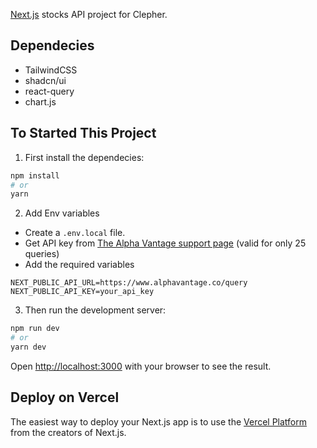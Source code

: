 [Next.js](https://nextjs.org/) stocks API project for Clepher.

## Dependecies
- TailwindCSS
- shadcn/ui
- react-query
- chart.js

## To Started This Project

1. First install the dependecies:

```bash
npm install
# or
yarn
```


2. Add Env variables

- Create a `.env.local` file.
- Get API key from [The Alpha Vantage support page](https://www.alphavantage.co/support/#api-key) (valid for only 25 queries)
- Add the required variables

```dotenv
NEXT_PUBLIC_API_URL=https://www.alphavantage.co/query
NEXT_PUBLIC_API_KEY=your_api_key
```


3. Then run the development server:

```bash
npm run dev
# or
yarn dev
```

Open [http://localhost:3000](http://localhost:3000) with your browser to see the result.

## Deploy on Vercel
The easiest way to deploy your Next.js app is to use the [Vercel Platform](https://vercel.com/new?utm_medium=default-template&filter=next.js&utm_source=create-next-app&utm_campaign=create-next-app-readme) from the creators of Next.js.
